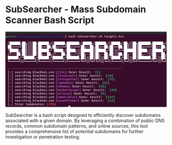 # SubSearcher - Mass Subdomain Scanner Bash Script

![](./SubSearcher.png)

SubSearcher is a bash script designed to efficiently discover subdomains associated with a given domain. By leveraging a combination of public DNS records, common subdomain patterns, and online sources, this tool provides a comprehensive list of potential subdomains for further investigation or penetration testing.
